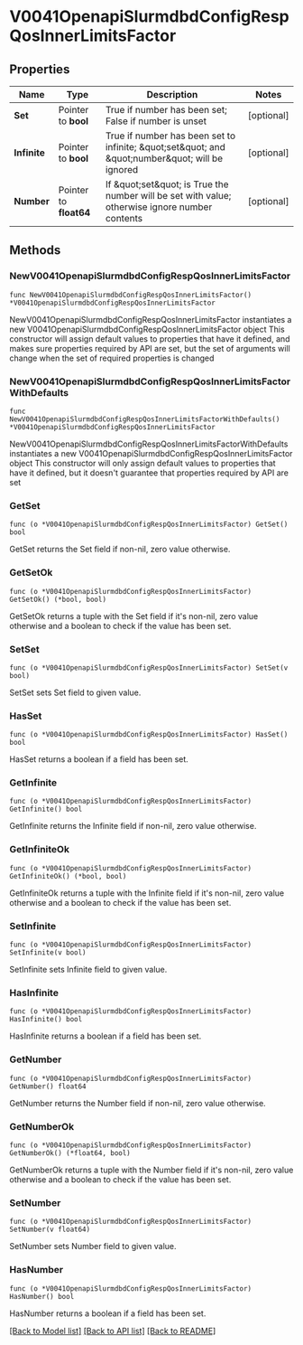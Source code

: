 # V0041OpenapiSlurmdbdConfigRespQosInnerLimitsFactor

## Properties

Name | Type | Description | Notes
------------ | ------------- | ------------- | -------------
**Set** | Pointer to **bool** | True if number has been set; False if number is unset | [optional] 
**Infinite** | Pointer to **bool** | True if number has been set to infinite; \&quot;set\&quot; and \&quot;number\&quot; will be ignored | [optional] 
**Number** | Pointer to **float64** | If \&quot;set\&quot; is True the number will be set with value; otherwise ignore number contents | [optional] 

## Methods

### NewV0041OpenapiSlurmdbdConfigRespQosInnerLimitsFactor

`func NewV0041OpenapiSlurmdbdConfigRespQosInnerLimitsFactor() *V0041OpenapiSlurmdbdConfigRespQosInnerLimitsFactor`

NewV0041OpenapiSlurmdbdConfigRespQosInnerLimitsFactor instantiates a new V0041OpenapiSlurmdbdConfigRespQosInnerLimitsFactor object
This constructor will assign default values to properties that have it defined,
and makes sure properties required by API are set, but the set of arguments
will change when the set of required properties is changed

### NewV0041OpenapiSlurmdbdConfigRespQosInnerLimitsFactorWithDefaults

`func NewV0041OpenapiSlurmdbdConfigRespQosInnerLimitsFactorWithDefaults() *V0041OpenapiSlurmdbdConfigRespQosInnerLimitsFactor`

NewV0041OpenapiSlurmdbdConfigRespQosInnerLimitsFactorWithDefaults instantiates a new V0041OpenapiSlurmdbdConfigRespQosInnerLimitsFactor object
This constructor will only assign default values to properties that have it defined,
but it doesn't guarantee that properties required by API are set

### GetSet

`func (o *V0041OpenapiSlurmdbdConfigRespQosInnerLimitsFactor) GetSet() bool`

GetSet returns the Set field if non-nil, zero value otherwise.

### GetSetOk

`func (o *V0041OpenapiSlurmdbdConfigRespQosInnerLimitsFactor) GetSetOk() (*bool, bool)`

GetSetOk returns a tuple with the Set field if it's non-nil, zero value otherwise
and a boolean to check if the value has been set.

### SetSet

`func (o *V0041OpenapiSlurmdbdConfigRespQosInnerLimitsFactor) SetSet(v bool)`

SetSet sets Set field to given value.

### HasSet

`func (o *V0041OpenapiSlurmdbdConfigRespQosInnerLimitsFactor) HasSet() bool`

HasSet returns a boolean if a field has been set.

### GetInfinite

`func (o *V0041OpenapiSlurmdbdConfigRespQosInnerLimitsFactor) GetInfinite() bool`

GetInfinite returns the Infinite field if non-nil, zero value otherwise.

### GetInfiniteOk

`func (o *V0041OpenapiSlurmdbdConfigRespQosInnerLimitsFactor) GetInfiniteOk() (*bool, bool)`

GetInfiniteOk returns a tuple with the Infinite field if it's non-nil, zero value otherwise
and a boolean to check if the value has been set.

### SetInfinite

`func (o *V0041OpenapiSlurmdbdConfigRespQosInnerLimitsFactor) SetInfinite(v bool)`

SetInfinite sets Infinite field to given value.

### HasInfinite

`func (o *V0041OpenapiSlurmdbdConfigRespQosInnerLimitsFactor) HasInfinite() bool`

HasInfinite returns a boolean if a field has been set.

### GetNumber

`func (o *V0041OpenapiSlurmdbdConfigRespQosInnerLimitsFactor) GetNumber() float64`

GetNumber returns the Number field if non-nil, zero value otherwise.

### GetNumberOk

`func (o *V0041OpenapiSlurmdbdConfigRespQosInnerLimitsFactor) GetNumberOk() (*float64, bool)`

GetNumberOk returns a tuple with the Number field if it's non-nil, zero value otherwise
and a boolean to check if the value has been set.

### SetNumber

`func (o *V0041OpenapiSlurmdbdConfigRespQosInnerLimitsFactor) SetNumber(v float64)`

SetNumber sets Number field to given value.

### HasNumber

`func (o *V0041OpenapiSlurmdbdConfigRespQosInnerLimitsFactor) HasNumber() bool`

HasNumber returns a boolean if a field has been set.


[[Back to Model list]](../README.md#documentation-for-models) [[Back to API list]](../README.md#documentation-for-api-endpoints) [[Back to README]](../README.md)



